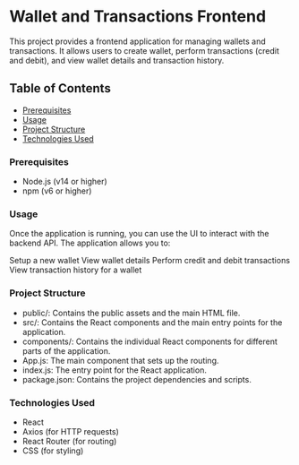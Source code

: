 # Wallet and Transactions Frontend

This project provides a frontend application for managing wallets and transactions. It allows users to create wallet, perform transactions (credit and debit), and view wallet details and transaction history.

## Table of Contents

- [Prerequisites](#prerequisites)
- [Usage](#usage)
- [Project Structure](#project-structure)
- [Technologies Used](#technologies-used)


### Prerequisites

- Node.js (v14 or higher)
- npm (v6 or higher)

### Usage
Once the application is running, you can use the UI to interact with the backend API. The application allows you to:

Setup a new wallet
View wallet details
Perform credit and debit transactions
View transaction history for a wallet

### Project Structure

- public/: Contains the public assets and the main HTML file.
- src/: Contains the React components and the main entry points for the application.
- components/: Contains the individual React components for different parts of the application.
- App.js: The main component that sets up the routing.
- index.js: The entry point for the React application.
- package.json: Contains the project dependencies and scripts.

### Technologies Used
- React
- Axios (for HTTP requests)
- React Router (for routing)
- CSS (for styling)